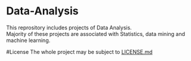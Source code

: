 # Data-Analysis
This reprository includes projects of Data Analysis.  
Majority of these projects are associated with Statistics, data mining and machine learning.

#License
The whole project may be subject to [LICENSE.md](LICENSE.md)
